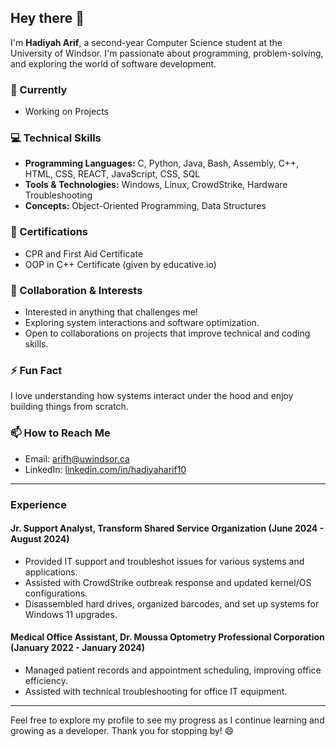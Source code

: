 ## Hey there 👋

I'm **Hadiyah Arif**, a second-year Computer Science student at the University of Windsor. I'm passionate about programming, problem-solving, and exploring the world of software development.

### 🧠 Currently 
- Working on Projects

### 💻 Technical Skills
- **Programming Languages:** C, Python, Java, Bash, Assembly, C++, HTML, CSS, REACT, JavaScript, CSS, SQL
- **Tools & Technologies:** Windows, Linux, CrowdStrike, Hardware Troubleshooting
- **Concepts:** Object-Oriented Programming, Data Structures

### 🔖 Certifications
- CPR and First Aid Certificate
- OOP in C++ Certificate (given by educative.io)
  

### 👯 Collaboration & Interests
- Interested in anything that challenges me!
- Exploring system interactions and software optimization.
- Open to collaborations on projects that improve technical and coding skills.

### ⚡ Fun Fact
I love understanding how systems interact under the hood and enjoy building things from scratch.

### 📫 How to Reach Me
- Email: [arifh@uwindsor.ca](mailto:arifh@uwindsor.ca)
- LinkedIn: [linkedin.com/in/hadiyaharif10](https://www.linkedin.com/in/hadiyaharif10)

---

### Experience
#### Jr. Support Analyst, Transform Shared Service Organization (June 2024 - August 2024)
- Provided IT support and troubleshot issues for various systems and applications.
- Assisted with CrowdStrike outbreak response and updated kernel/OS configurations.
- Disassembled hard drives, organized barcodes, and set up systems for Windows 11 upgrades.

#### Medical Office Assistant, Dr. Moussa Optometry Professional Corporation (January 2022 - January 2024)
- Managed patient records and appointment scheduling, improving office efficiency.
- Assisted with technical troubleshooting for office IT equipment.

---

Feel free to explore my profile to see my progress as I continue learning and growing as a developer. Thank you for stopping by! 😄

